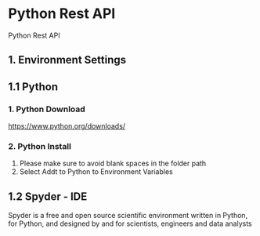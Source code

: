 # Python Rest API
Python Rest API

## 1. Environment Settings

## 1.1 Python 
### 1. Python Download
https://www.python.org/downloads/

### 2. Python Install
1. Please make sure to avoid blank spaces in the folder path
2. Select Addt to Python to Environment Variables

## 1.2 Spyder - IDE
Spyder is a free and open source scientific environment written in Python, for Python, and designed by and for scientists, engineers and data analysts
